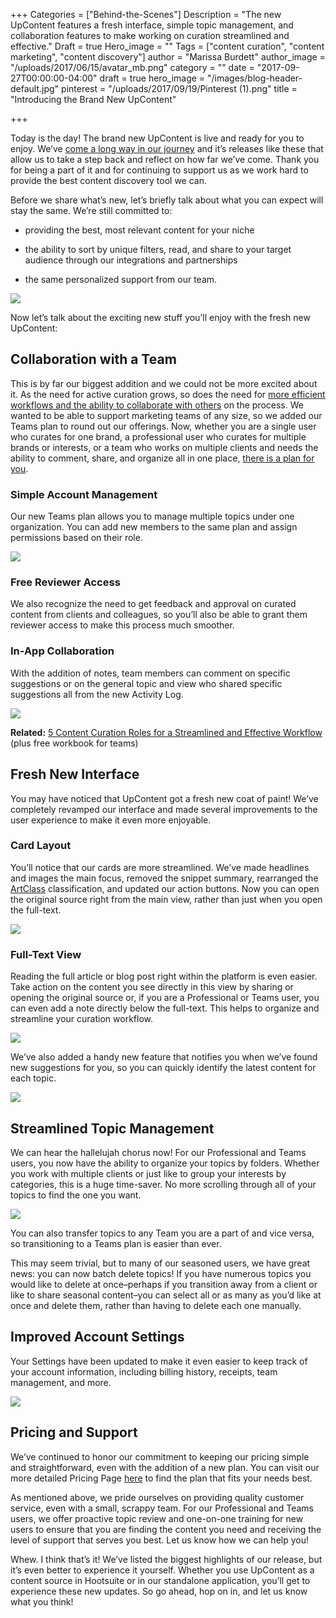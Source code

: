 +++
Categories = ["Behind-the-Scenes"]
Description = "The new UpContent features a fresh interface, simple topic management, and collaboration features to make working on curation streamlined and effective."
Draft = true
Hero_image = ""
Tags = ["content curation", "content marketing", "content discovery"]
author = "Marissa Burdett"
author_image = "/uploads/2017/06/15/avatar_mb.png"
category = ""
date = "2017-09-27T00:00:00-04:00"
draft = true
hero_image = "/images/blog-header-default.jpg"
pinterest = "/uploads/2017/09/19/Pinterest (1).png"
title = "Introducing the Brand New UpContent"

+++


Today is the day! The brand new UpContent is live and ready for you to enjoy. We’ve [come a long way in our journey](https://upcontent.com/post/hootsuite-integration/) and it’s releases like these that allow us to take a step back and reflect on how far we’ve come. Thank you for being a part of it and for continuing to support us as we work hard to provide the best content discovery tool we can.

Before we share what’s new, let’s briefly talk about what you can expect will stay the same. We’re still committed to:

* providing the best, most relevant content for your niche

* the ability to sort by unique filters, read, and share to your target audience through our integrations and partnerships

* the same personalized support from our team.

<img src="/uploads/2017/09/21/newmainscreen.png" style="display: block; margin: auto;">

Now let’s talk about the exciting new stuff you’ll enjoy with the fresh new UpContent:

## Collaboration with a Team

This is by far our biggest addition and we could not be more excited about it. As the need for active curation grows, so does the need for [more efficient workflows and the ability to collaborate with others](https://upcontent.com/post/content-curation-roles/) on the process. We wanted to be able to support marketing teams of any size, so we added our Teams plan to round out our offerings. Now, whether you are a single user who curates for one brand, a professional user who curates for multiple brands or interests, or a team who works on multiple clients and needs the ability to comment, share, and organize all in one place, [there is a plan for you](https://upcontent.com/pricing).

### Simple Account Management

Our new Teams plan allows you to manage multiple topics under one organization. You can add new members to the same plan and assign permissions based on their role.

![](/uploads/2017/10/17/simple%20account%20management.png)

### Free Reviewer Access

We also recognize the need to get feedback and approval on curated content from clients and colleagues, so you’ll also be able to grant them reviewer access to make this process much smoother.

### In-App Collaboration

With the addition of notes, team members can comment on specific suggestions or on the general topic and view who shared specific suggestions all from the new Activity Log.

![](/uploads/2017/10/17/in-app%20collaboration.png)

**Related:** [5 Content Curation Roles for a Streamlined and Effective Workflow](https://upcontent.com/post/content-curation-roles/) (plus free workbook for teams)

## Fresh New Interface

You may have noticed that UpContent got a fresh new coat of paint! We’ve completely revamped our interface and made several improvements to the user experience to make it even more enjoyable.

### Card Layout

You’ll notice that our cards are more streamlined. We’ve made headlines and images the main focus, removed the snippet summary, rearranged the [ArtClass](https://upcontent.com/post/machine-learning-for-curation/) classification, and updated our action buttons. Now you can open the original source right from the main view, rather than just when you open the full-text.

<img src="/uploads/2017/09/25/Card%20Layout.png" style="display: block; margin: auto; float: none;" class=" forestry--none">

### Full-Text View

Reading the full article or blog post right within the platform is even easier. Take action on the content you see directly in this view by sharing or opening the original source or, if you are a Professional or Teams user, you can even add a note directly below the full-text. This helps to organize and streamline your curation workflow.

![](/uploads/2017/10/17/full%20text%20view.png)

We’ve also added a handy new feature that notifies you when we’ve found new suggestions for you, so you can quickly identify the latest content for each topic.

![](/uploads/2017/10/17/new%20suggestions.png)

## Streamlined Topic Management

We can hear the hallelujah chorus now! For our Professional and Teams users, you now have the ability to organize your topics by folders. Whether you work with multiple clients or just like to group your interests by categories, this is a huge time-saver. No more scrolling through all of your topics to find the one you want.

<img src="/uploads/2017/09/26/Topic%20Management.png.png" style="display: block; margin: auto;">

You can also transfer topics to any Team you are a part of and vice versa, so transitioning to a Teams plan is easier than ever.

This may seem trivial, but to many of our seasoned users, we have great news: you can now batch delete topics! If you have numerous topics you would like to delete at once–perhaps if you transition away from a client or like to share seasonal content–you can select all or as many as you’d like at once and delete them, rather than having to delete each one manually.

## Improved Account Settings

Your Settings have been updated to make it even easier to keep track of your account information, including billing history, receipts, team management, and more.

![](/uploads/2017/10/17/settings.png)

## Pricing and Support

We’ve continued to honor our commitment to keeping our pricing simple and straightforward, even with the addition of a new plan. You can visit our more detailed Pricing Page [here](https://upcontent.com/pricing) to find the plan that fits your needs best.

As mentioned above, we pride ourselves on providing quality customer service, even with a small, scrappy team. For our Professional and Teams users, we offer proactive topic review and one-on-one training for new users to ensure that you are finding the content you need and receiving the level of support that serves you best. Let us know how we can help you!

Whew. I think that’s it! We’ve listed the biggest highlights of our release, but it’s even better to experience it yourself. Whether you use UpContent as a content source in Hootsuite or in our standalone application, you’ll get to experience these new updates. So go ahead, hop on in, and let us know what you think!